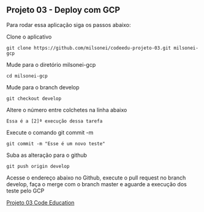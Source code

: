 ## Projeto 03 - Deploy com GCP

Para rodar essa aplicação siga os passos abaixo:

Clone o aplicativo
```
git clone https://github.com/milsonei/codeedu-projeto-03.git milsonei-gcp
```
Mude para o diretório milsonei-gcp
```
cd milsonei-gcp
```
Mude para o branch develop
```
git checkout develop
```
Altere o número entre colchetes na linha abaixo
```
Essa é a [2]ª execução dessa tarefa
```
Execute o comando git commit -m
```
git commit -m "Esse é um novo teste"
```
Suba as alteração para o github
```
git push origin develop
```
Acesse o endereço abaixo no Github, execute o pull request no branch develop, faça o merge com o branch master e aguarde a execução dos teste pelo GCP

[Projeto 03 Code Education](https://github.com/msc-codeeduc-place/codeedu-projeto-03)


